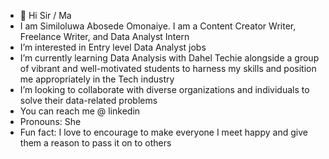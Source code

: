 - 👋 Hi Sir / Ma
- I am Similoluwa Abosede Omonaiye. I am a Content Creator Writer, Freelance Writer, and Data Analyst Intern
- I’m interested in Entry level Data Analyst jobs
- I’m currently learning Data Analysis with Dahel Techie alongside a group of vibrant and well-motivated students to harness my skills and position me appropriately in the Tech industry
- I’m looking to collaborate with diverse organizations and individuals to solve their data-related problems 
- You can reach me @ linkedin
- Pronouns: She
- Fun fact: I love to encourage to make everyone I meet happy and give them a reason to pass it on to others 

<!---
CuttieSimmie/CuttieSimmie is a ✨ special ✨ repository because its `README.md` (this file) appears on your GitHub profile.
You can click the Preview link to take a look at your changes.
--->
